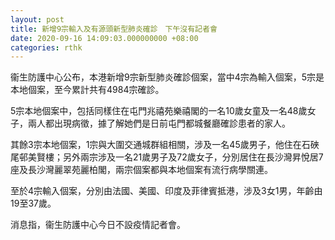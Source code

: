 ```yaml
---
layout: post
title: 新增9宗輸入及有源頭新型肺炎確診　下午沒有記者會
date: 2020-09-16 14:09:03.000000000 +08:00
categories: rthk
---
```


衞生防護中心公布，本港新增9宗新型肺炎確診個案，當中4宗為輸入個案，5宗是本地個案，至今累計共有4984宗確診。

5宗本地個案中，包括同樣住在屯門兆禧苑樂禧閣的一名10歲女童及一名48歲女子，兩人都出現病徵，據了解她們是日前屯門都城餐廳確診患者的家人。

其餘3宗本地個案，1宗與大圍交通城群組相關，涉及一名45歲男子，他住在石硤尾邨美賢樓；另外兩宗涉及一名21歲男子及72歲女子，分別居住在長沙灣昇悅居7座及長沙灣麗翠苑麗柏閣，兩宗個案都與本地個案有流行病學關連。

至於4宗輸入個案，分別由法國、美國、印度及菲律賓抵港，涉及3女1男，年齡由19至37歲。

消息指，衞生防護中心今日不設疫情記者會。
